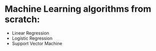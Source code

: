 # Machine Learning algorithms from scratch:
 - Linear Regression
 - Logistic Regression
 - Support Vector Machine


